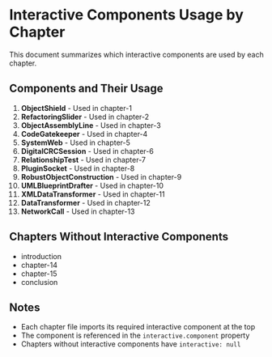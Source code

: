 # Interactive Components Usage by Chapter

This document summarizes which interactive components are used by each chapter.

## Components and Their Usage

1. **ObjectShield** - Used in chapter-1
2. **RefactoringSlider** - Used in chapter-2
3. **ObjectAssemblyLine** - Used in chapter-3
4. **CodeGatekeeper** - Used in chapter-4
5. **SystemWeb** - Used in chapter-5
6. **DigitalCRCSession** - Used in chapter-6
7. **RelationshipTest** - Used in chapter-7
8. **PluginSocket** - Used in chapter-8
9. **RobustObjectConstruction** - Used in chapter-9
10. **UMLBlueprintDrafter** - Used in chapter-10
11. **XMLDataTransformer** - Used in chapter-11
12. **DataTransformer** - Used in chapter-12
13. **NetworkCall** - Used in chapter-13

## Chapters Without Interactive Components

- introduction
- chapter-14
- chapter-15
- conclusion

## Notes

- Each chapter file imports its required interactive component at the top
- The component is referenced in the `interactive.component` property
- Chapters without interactive components have `interactive: null`
